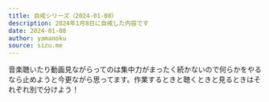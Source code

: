 ```yaml
---
title: 自戒シリーズ（2024-01-08）
description: 2024年1月8日に自戒した内容です
date: 2024-01-08
author: yamanoku
source: sizu.me
---
```


音楽聴いたり動画見ながらってのは集中力がまったく続かないので何らかをやるなら止めようと今更ながら思ってます。作業するときと聴くときと見るときはそれぞれ別で分けよう！
